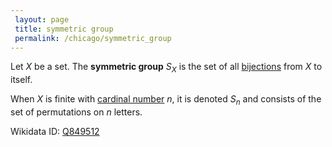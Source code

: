 ```yaml
---
 layout: page
 title: symmetric group
 permalink: /chicago/symmetric_group
---
```

Let $X$ be a set. The **symmetric group** $S_X$ is the set of all [bijections](https://defsmath.github.io/DefsMath/bijective) from $X$ to itself.

When $X$ is finite with [cardinal number](https://defsmath.github.io/DefsMath/cardinal_number) $n$, it is denoted $S_n$ and consists of the set of permutations on $n$ letters. 

Wikidata ID: [Q849512](https://www.wikidata.org/wiki/Q849512)
